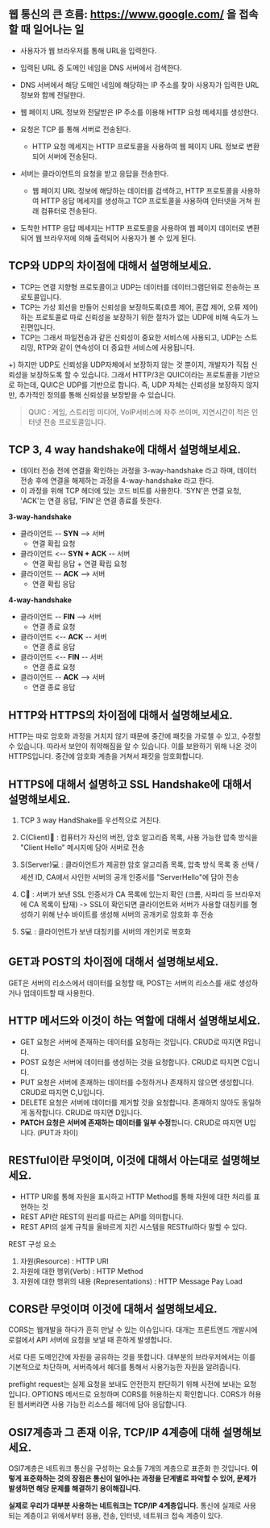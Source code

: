 ## 웹 통신의 큰 흐름: https://www.google.com/ 을 접속할 때 일어나는 일
- 사용자가 웹 브라우저를 통해 URL을 입력한다.
- 입력된 URL 중 도메인 네임을 DNS 서버에서 검색한다.
- DNS 서버에서 해당 도메인 네임에 해당하는 IP 주소를 찾아 사용자가 입력한 URL 정보와 함께 전달한다.
- 웹 페이지 URL 정보와 전달받은 IP 주소를 이용해 HTTP 요청 메세지를 생성한다.
- 요청은 TCP 를 통해 서버로 전송된다.
	- HTTP 요청 메세지는 HTTP 프로토콜을 사용하여 웹 페이지 URL 정보로 변환되어 서버에 전송된다.

- 서버는 클라이언트의 요청을 받고 응답을 전송한다.
	- 웹 페이지 URL 정보에 해당하는 데이터를 검색하고, HTTP 프로토콜을 사용하여 HTTP 응답 메세지를 생성하고 TCP 프로토콜을 사용하여 인터넷을 거쳐 원래 컴퓨터로 전송된다.

- 도착한 HTTP 응답 메세지는 HTTP 프로토콜을 사용하여 웹 페이지 데이터로 변환되어 웹 브라우저에 의해 출력되어 사용자가 볼 수 있게 된다.

## TCP와 UDP의 차이점에 대해서 설명해보세요.
- TCP는 연결 지향형 프로토콜이고 UDP는 데이터를 데이터그램단위로 전송하는 프로토콜입니다.
- TCP는 가상 회선을 만들어 신뢰성을 보장하도록(흐름 제어, 혼잡 제어, 오류 제어) 하는 프로토콜로 따로 신뢰성을 보장하기 위한 절차가 없는 UDP에 비해 속도가 느린편입니다.
- TCP는 그래서 파일전송과 같은 신뢰성이 중요한 서비스에 사용되고, UDP는 스트리밍, RTP와 같이 연속성이 더 중요한 서비스에 사용됩니다.

+) 하지만 UDP도 신뢰성을 UDP자체에서 보장하지 않는 것 뿐이지, 개발자가 직접 신뢰성을 보장하도록 할 수 있습니다. 그래서 HTTP/3은 QUIC이라는 프로토콜을 기반으로 하는데, QUIC은 UDP를 기반으로 합니다. 즉, UDP 자체는 신뢰성을 보장하지 않지만, 추가적인 정의를 통해 신뢰성을 보장받을 수 있습니다.

> QUIC : 게임, 스트리밍 미디어, VoIP서비스에 자주 쓰이며, 지연시간이 적은 인터넷 전송 프로토콜입니다.


## TCP 3, 4 way handshake에 대해서 설명해보세요.
- 데이터 전송 전에 연결을 확인하는 과정을 3-way-handshake 라고 하며, 데이터 전송 후에 연결을 해제하는 과정을 4-way-handshake 라고 한다.
- 이 과정을 위해 TCP 헤더에 있는 코드 비트를 사용한다. 'SYN'은 연결 요청, 'ACK'는 연결 응답, 'FIN'은 연결 종료를 뜻한다.


**3-way-handshake** 
- 클라이언트 -- **SYN** --> 서버
	- 연결 확립 요청
- 클라이언트 <-- **SYN + ACK** -- 서버
	- 연결 확립 응답 + 연결 확립 요청
- 클라이언트 -- **ACK** --> 서버
	- 연결 확립 응답

**4-way-handshake** 
- 클라이언트 -- **FIN** --> 서버
	- 연결 종료 요청
- 클라이언트 <-- **ACK** -- 서버
	- 연결 종료 응답
- 클라이언트 <-- **FIN** -- 서버
	- 연결 종료 요청
- 클라이언트 -- **ACK** --> 서버
	- 연결 종료 응답


## HTTP와 HTTPS의 차이점에 대해서 설명해보세요.
HTTP는 따로 암호화 과정을 거치지 않기 때문에 중간에 패킷을 가로챌 수 있고, 수정할 수 있습니다. 따라서 보안이 취약해짐을 알 수 있습니다. 이를 보완하기 위해 나온 것이 HTTPS입니다. 중간에 암호화 계층을 거쳐서 패킷을 암호화합니다.

## HTTPS에 대해서 설명하고 SSL Handshake에 대해서 설명해보세요.
1) TCP 3 way HandShake를 우선적으로 거친다.

2) C(Client)👦 : 컴퓨터가 자신의 버전, 암호 알고리즘 목록, 사용 가능한 압축 방식을 "Client Hello" 메시지에 담아 서버로 전송

3) S(Server)💻 : 클라이언트가 제공한 암호 알고리즘 목록, 압축 방식 목록 중 선택 / 세션 ID, CA에서 사인한 서버의 공개 인증서를 "ServerHello"에 담아 전송

4) C👦 : 서버가 보낸 SSL 인증서가 CA 목록에 있는지 확인 (크롬, 사파리 등 브라우저에 CA 목록이 탑재) -> SSL이 확인되면 클라이언트와 서버가 사용할 대칭키를 형성하기 위해 난수 바이트를 생성해 서버의 공개키로 암호화 후 전송

5) S💻 : 클라이언트가 보낸 대칭키를 서버의 개인키로 복호화

## GET과 POST의 차이점에 대해서 설명해보세요.
GET은 서버의 리소스에서 데이터를 요청할 때, POST는 서버의 리소스를 새로 생성하거나 업데이트할 때 사용한다.


## HTTP 메서드와 이것이 하는 역할에 대해서 설명해보세요.

- GET 요청은 서버에 존재하는 데이터를 요청하는 것입니다. CRUD로 따지면 R입니다.
- POST 요청은 서버에 데이터를 생성하는 것을 요청합니다. CRUD로 따지면 C입니다.
- PUT 요청은 서버에 존재하는 데이터를 수정하거나 존재하지 않으면 생성합니다. CRUD로 따지면 C,U입니다.
- DELETE 요청은 서버에 데이터를 제거할 것을 요청합니다. 존재하지 않아도 동일하게 동작합니다. CRUD로 따지면 D입니다.
- **PATCH 요청은 서버에 존재하는 데이터를 일부 수정**합니다. CRUD로 따지면 U입니다. (PUT과 차이)



## RESTful이란 무엇이며, 이것에 대해서 아는대로 설명해보세요.
- HTTP URI를 통해 자원을 표시하고 HTTP Method를 통해 자원에 대한 처리를 표현하는 것
- REST API란 REST의 원리를 따르는 API를 의미합니다.
- REST API의 설계 규칙을 올바르게 지킨 시스템을 RESTful하다 말할 수 있다.

REST 구성 요소
1. 자원(Resource) : HTTP URI
2. 자원에 대한 행위(Verb) : HTTP Method
3. 자원에 대한 행위의 내용 (Representations) : HTTP Message Pay Load


## CORS란 무엇이며 이것에 대해서 설명해보세요.
CORS는 웹개발을 하다가 흔히 만날 수 있는 이슈입니다. 대개는 프론트엔드 개발시에 로컬에서 API 서버에 요청을 보낼 때 흔하게 발생합니다.

서로 다른 도메인간에 자원을 공유하는 것을 뜻합니다. 대부분의 브라우저에서는 이를 기본적으로 차단하며, 서버측에서 헤더를 통해서 사용가능한 자원을 알려줍니다.

preflight request는 실제 요청을 보내도 안전한지 판단하기 위해 사전에 보내는 요청입니다. OPTIONS 메서드로 요청하며 CORS를 허용하는지 확인합니다. CORS가 허용된 웹서버라면 사용 가능한 리소스를 헤더에 담아 응답합니다.

## OSI7계층과 그 존재 이유, TCP/IP 4계층에 대해 설명해보세요.
OSI7계층은 네트워크 통신을 구성하는 요소들 7개의 계층으로 표준화 한 것입니다. **이렇게 표준화하는 것의 장점은 통신이 일어나는 과정을 단계별로 파악할 수 있어, 문제가 발생하면 해당 문제를 해결하기 용이해집니다.**

**실제로 우리가 대부분 사용하는 네트워크는 TCP/IP 4계층입니다.** 통신에 실제로 사용되는 계층이고 위에서부터 응용, 전송, 인터넷, 네트워크 접속 계층이 있다.
